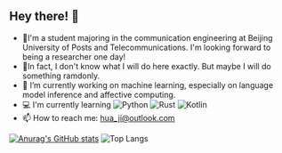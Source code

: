 ## Hey there! 👋

- 🌱I'm a student majoring in the communication engineering at Beijing University of Posts and Telecommunications. I'm looking forward to being a researcher one day!
- 💬In fact, I don't know what I will do here exactly. But maybe I will do something ramdonly.
- 🔭 I’m currently working on machine learning, especially on language model inference and affective computing.
- 💻 I'm currently learning ![Python](https://img.shields.io/badge/-Python-blue?style=flat-square&logo=Python&logoColor=fff) ![Rust](https://img.shields.io/badge/-rust-black?style=flat-square&logo=rust&logoColor=fff) ![Kotlin](https://img.shields.io/badge/-kotlin-black?style=flat-square&logo=kotlin&logoColor=fff)
- 📫 How to reach me: hua_ji@outlook.com


[![Anurag's GitHub stats](https://github-readme-stats.vercel.app/api?username=Nanji-Huaji)](https://github.com/anuraghazra/github-readme-stats)
![Top Langs](https://github-readme-stats.vercel.app/api/top-langs/?username=Nanji-Huaji&layout=compact)
<!--
**Nanji-Huaji/Nanji-Huaji** is a ✨ _special_ ✨ repository because its `README.md` (this file) appears on your GitHub profile.

Here are some ideas to get you started:  

- 🔭 I’m currently working on ...
- 🌱 I’m currently learning ...
- 👯 I’m looking to collaborate on ...
- 🤔 I’m looking for help with ...
- 💬 Ask me about ...
- 📫 How to reach me: ...
- 😄 Pronouns: ...
- ⚡ Fun fact: ...
-->

